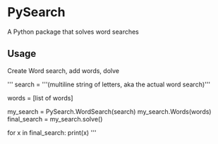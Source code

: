 # PySearch

A Python package that solves word searches

## Usage

Create Word search, add words, dolve

'''
search = '''(multiline string of letters, aka the actual word search)'''

words = [list of words]

my_search = PySearch.WordSearch(search)
my_search.Words(words)
final_search = my_search.solve()

for x in final_search:
	print(x)
'''
